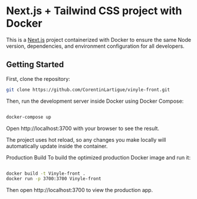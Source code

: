 # Next.js + Tailwind CSS project with Docker

This is a [Next.js](https://nextjs.org) project containerized with Docker to ensure the same Node version, dependencies, and environment configuration for all developers.

## Getting Started

First, clone the repository:

```bash
git clone https://github.com/CorentinLartigue/vinyle-front.git
```

Then, run the development server inside Docker using Docker Compose:

```bash

docker-compose up

```
Open http://localhost:3700 with your browser to see the result.

The project uses hot reload, so any changes you make locally will automatically update inside the container.

Production Build
To build the optimized production Docker image and run it:

```bash 

docker build -t Vinyle-front .
docker run -p 3700:3700 Vinyle-front

```

Then open http://localhost:3700 to view the production app.


